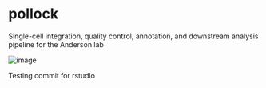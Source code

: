 # pollock
Single-cell integration, quality control, annotation, and downstream analysis pipeline for the Anderson lab

![image](https://user-images.githubusercontent.com/127568449/226894828-f8d714c8-084a-440c-936f-0ca10403faba.png)


Testing commit for rstudio